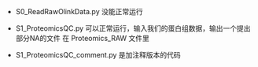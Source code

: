 - S0_ReadRawOlinkData.py 没能正常运行

- S1_ProteomicsQC.py 可以正常运行，输入我们的蛋白组数据，输出一个提出部分NA的文件 在 Proteomics_RAW 文件里

- S1_ProteomicsQC_comment.py 是加注释版本的代码



